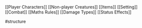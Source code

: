 [[Player Characters]]
[[Non-player Creatures]]
[[Items]]
[[Setting]]
[[Combat]]
[[Maths Rules]]
[[Damage Types]]
[[Status Effects]]

#structure